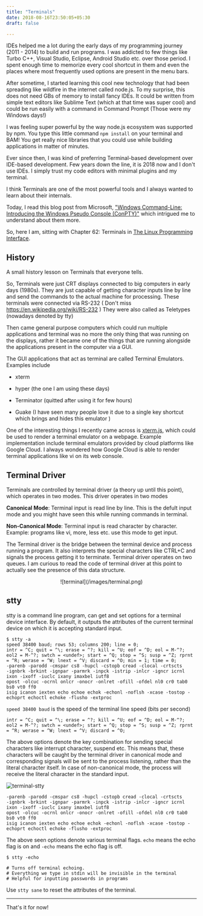 ```yaml
---
title: "Terminals"
date: 2018-08-16T23:50:05+05:30
draft: false

---
```


IDEs helped me a lot during the early days of my programming journey (2011 - 2014) to build and run programs. I was addicted to few things like Turbo C++, Visual Studio, Eclipse, Android Studio etc. over those period. I spent enough time to memorize every cool shortcut in them and even the places where most frequently used options are present in the menu bars.

After sometime, I started learning this cool new technology that had been spreading like wildfire in the internet called node.js. To my surprise, this does not need GBs of memory to install fancy IDEs. It could be written from simple text editors like Sublime Text (which at that time was super cool) and could be run easily with a command in Command Prompt (Those were my Windows days!)

I was feeling super powerful by the way node.js ecosystem was supported by npm. You type this little command `npm install` on your terminal and BAM! You get really nice libraries that you could use while building applications in matter of minutes.

Ever since then, I was kind of preferring Terminal-based development over IDE-based development. Few years down the line, it is 2018 now and I don't use IDEs. I simply trust my code editors with minimal plugins and my terminal.

I think Terminals are one of the most powerful tools and I always wanted to learn about their internals.

Today, I read this blog post from Microsoft, ["Windows Command-Line: Introducing the Windows Pseudo Console (ConPTY)"](https://blogs.msdn.microsoft.com/commandline/2018/08/02/windows-command-line-introducing-the-windows-pseudo-console-conpty/) which intrigued me to understand about them more.

So, here I am, sitting with Chapter 62: Terminals in [The Linux Programming Interface](https://nostarch.com/tlpi).

## History

A small history lesson on Terminals that everyone tells.

So, Terminals were just CRT displays connected to big computers in early days (1980s). They are just capable of getting character inputs line by line and send the commands to the actual machine for processing. These terminals were connected via RS-232 ( Don't miss https://en.wikipedia.org/wiki/RS-232 ) They were also called as Teletypes (nowadays denoted by tty)

Then came general purpose computers which could run multiple applications and terminal was no more the only thing that was running on the displays, rather it became one of the things that are running alongside the applications present in the computer via a GUI.

The GUI applications that act as terminal are called Terminal Emulators. Examples include

- xterm

- hyper (the one I am using these days)

- Terminator (quitted after using it for few hours)

- Guake (I have seen many people love it due to a single key shortcut which brings and hides this emulator )

One of the interesting things I recently came across is [xterm.js](https://xtermjs.org/), which could be used to render a terminal emulator on a webpage. Example implementation include terminal emulators provided by cloud platforms like Google Cloud. I always wondered how Google Cloud is able to render terminal applications like vi on its web console.

## Terminal Driver

Terminals are controlled by terminal driver (a theory up until this point), which operates in two modes. This driver operates in two modes

__Canonical Mode__: Terminal input is read line by line. This is the defult input mode and you might have seen this while running commands in terminal.

__Non-Canonical Mode__: Terminal input is read character by character. Example: programs like vi, more, less etc. use this mode to get input.

The Terminal driver is the bridge between the terminal device and process running a program. It also interprets the special characters like CTRL+C and signals the process getting it to terminate. Terminal driver operates on two queues. I am curious to read the code of terminal driver at this point to actually see the presence of this data structure.

<center>
![terminal](/images/terminal.png)
</center>

## stty
stty is a command line program, can get and set options for a terminal device interface. By default, it outputs the attributes of the current terminal device on which it is accepting standard input.

```
$ stty -a
speed 38400 baud; rows 53; columns 200; line = 0;
intr = ^C; quit = ^\; erase = ^?; kill = ^U; eof = ^D; eol = M-^?; eol2 = M-^?; swtch = <undef>; start = ^Q; stop = ^S; susp = ^Z; rprnt = ^R; werase = ^W; lnext = ^V; discard = ^O; min = 1; time = 0;
-parenb -parodd -cmspar cs8 -hupcl -cstopb cread -clocal -crtscts
-ignbrk -brkint -ignpar -parmrk -inpck -istrip -inlcr -igncr icrnl ixon -ixoff -iuclc ixany imaxbel iutf8
opost -olcuc -ocrnl onlcr -onocr -onlret -ofill -ofdel nl0 cr0 tab0 bs0 vt0 ff0
isig icanon iexten echo echoe echok -echonl -noflsh -xcase -tostop -echoprt echoctl echoke -flusho -extproc
```

`speed 38400 baud` is the speed of the terminal line speed (bits per second)

```
intr = ^C; quit = ^\; erase = ^?; kill = ^U; eof = ^D; eol = M-^?; eol2 = M-^?; swtch = <undef>; start = ^Q; stop = ^S; susp = ^Z; rprnt = ^R; werase = ^W; lnext = ^V; discard = ^O;
```

The above options denote the key combination for sending special characters like interrupt character, suspend etc. This means that, these characters will be caught by the terminal driver in canonical mode and corresponding signals will be sent to the process listening, rather than the literal character itself. In case of non-canonical mode, the process will receive the literal character in the standard input.

![terminal-stty](/images/stty-intr.gif)

```
-parenb -parodd -cmspar cs8 -hupcl -cstopb cread -clocal -crtscts
-ignbrk -brkint -ignpar -parmrk -inpck -istrip -inlcr -igncr icrnl ixon -ixoff -iuclc ixany imaxbel iutf8
opost -olcuc -ocrnl onlcr -onocr -onlret -ofill -ofdel nl0 cr0 tab0 bs0 vt0 ff0
isig icanon iexten echo echoe echok -echonl -noflsh -xcase -tostop -echoprt echoctl echoke -flusho -extproc
```

The above seen options denote various terminal flags. `echo` means the echo flag is on and `-echo` means the echo flag is off.

```
$ stty -echo

# Turns off terminal echoing.
# Everything we type in stdin will be invisible in the terminal
# Helpful for inputting passwords in programs
```

Use `stty sane` to reset the attributes of the terminal.

---

That's it for now!
